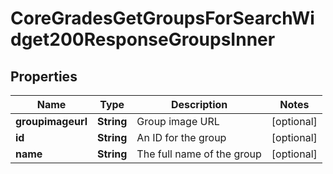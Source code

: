 

# CoreGradesGetGroupsForSearchWidget200ResponseGroupsInner


## Properties

| Name | Type | Description | Notes |
|------------ | ------------- | ------------- | -------------|
|**groupimageurl** | **String** | Group image URL |  [optional] |
|**id** | **String** | An ID for the group |  [optional] |
|**name** | **String** | The full name of the group |  [optional] |



